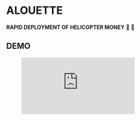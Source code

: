 # ALOUETTE

**RAPID DEPLOYMENT OF HELICOPTER MONEY** :helicopter: :money_with_wings: 

## DEMO

<!-- blank line -->
<figure class="video_container">
  <iframe src="https://github.com/alouette-admin/alouette-app/blob/master/demo/alouette_demo.mp4" frameborder="0" allowfullscreen="true"> </iframe>
</figure>
<!-- blank line -->
